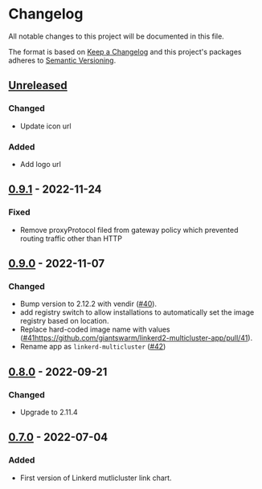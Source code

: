 # Changelog

All notable changes to this project will be documented in this file.

The format is based on [Keep a Changelog](http://keepachangelog.com/en/1.0.0/)
and this project's packages adheres to [Semantic Versioning](http://semver.org/spec/v2.0.0.html).

## [Unreleased]

### Changed

- Update icon url

### Added

- Add logo url

## [0.9.1] - 2022-11-24

### Fixed

- Remove proxyProtocol filed from gateway policy which prevented routing traffic other than HTTP

## [0.9.0] - 2022-11-07

### Changed

- Bump version to 2.12.2 with vendir ([#40](https://github.com/giantswarm/linkerd2-multicluster-app/pull/40)).
- add registry switch to allow installations to automatically set the image registry based on location.
- Replace hard-coded image name with values ([#41https://github.com/giantswarm/linkerd2-multicluster-app/pull/41]()).
- Rename app as `linkerd-multicluster` ([#42](https://github.com/giantswarm/linkerd-multicluster-app/pull/42))

## [0.8.0] - 2022-09-21

### Changed

- Upgrade to 2.11.4

## [0.7.0] - 2022-07-04

### Added

- First version of Linkerd mutlicluster link chart.

[Unreleased]: https://github.com/giantswarm/linkerd-multicluster-app/compare/v0.9.1...HEAD
[0.9.1]: https://github.com/giantswarm/linkerd-multicluster-app/compare/v0.9.0...v0.9.1
[0.9.0]: https://github.com/giantswarm/linkerd-multicluster-app/compare/v0.8.0...v0.9.0
[0.8.0]: https://github.com/giantswarm/linkerd2-multicluster-app/compare/v0.7.0...v0.8.0
[0.7.0]: https://github.com/giantswarm/linkerd2-multicluster-app/compare/v0.7.0...v0.7.0
